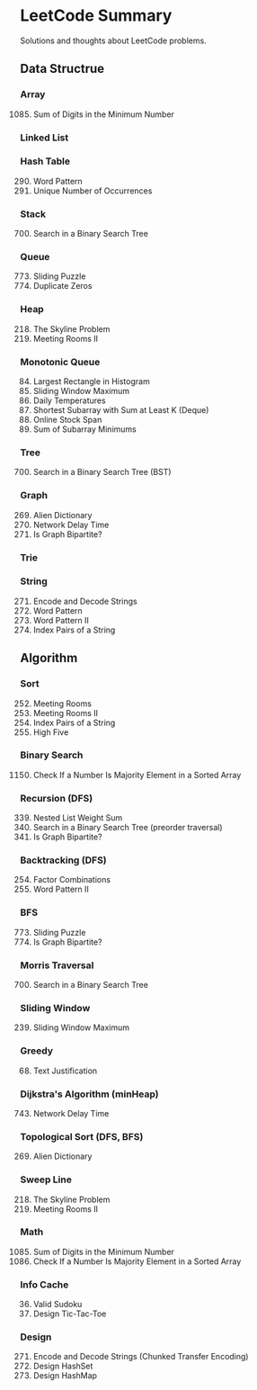 LeetCode Summary
=======
Solutions and thoughts about LeetCode problems.

## Data Structrue

### Array

1085. Sum of Digits in the Minimum Number

### Linked List

### Hash Table

290. Word Pattern
1207. Unique Number of Occurrences

### Stack

700. Search in a Binary Search Tree

### Queue

773. Sliding Puzzle
1089. Duplicate Zeros

### Heap

218. The Skyline Problem
253. Meeting Rooms II

### Monotonic Queue

84. Largest Rectangle in Histogram
239. Sliding Window Maximum
739. Daily Temperatures
862. Shortest Subarray with Sum at Least K (Deque)
901. Online Stock Span
907. Sum of Subarray Minimums

### Tree

700. Search in a Binary Search Tree (BST)


### Graph

269. Alien Dictionary
743. Network Delay Time
785. Is Graph Bipartite?

### Trie


### String

271. Encode and Decode Strings
290. Word Pattern
291. Word Pattern II
1065. Index Pairs of a String








## Algorithm

### Sort

252. Meeting Rooms
253. Meeting Rooms II
1065. Index Pairs of a String
1086. High Five

### Binary Search

1150. Check If a Number Is Majority Element in a Sorted Array

### Recursion (DFS)

339. Nested List Weight Sum
700. Search in a Binary Search Tree (preorder traversal)
785. Is Graph Bipartite?


### Backtracking (DFS)

254. Factor Combinations
291. Word Pattern II


### BFS

773. Sliding Puzzle
785. Is Graph Bipartite?

### Morris Traversal
700. Search in a Binary Search Tree

### Sliding Window

239. Sliding Window Maximum

### Greedy

68. Text Justification

### Dijkstra's Algorithm (minHeap)

743. Network Delay Time

### Topological Sort (DFS, BFS)

269. Alien Dictionary

### Sweep Line

218. The Skyline Problem
253. Meeting Rooms II

### Math

1085. Sum of Digits in the Minimum Number
1150. Check If a Number Is Majority Element in a Sorted Array

### Info Cache

36. Valid Sudoku
348. Design Tic-Tac-Toe

### Design

271. Encode and Decode Strings (Chunked Transfer Encoding)
705. Design HashSet
706. Design HashMap
